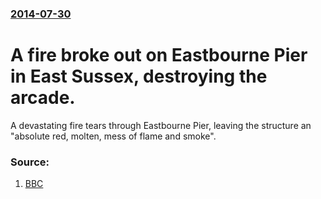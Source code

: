 ### [2014-07-30](/news/2014/07/30/index.md)

# A fire broke out on Eastbourne Pier in East Sussex, destroying the arcade. 

A devastating fire tears through Eastbourne Pier, leaving the structure an &quot;absolute red, molten, mess of flame and smoke&quot;.


### Source:

1. [BBC](http://www.bbc.com/news/uk-england-sussex-28571431)
